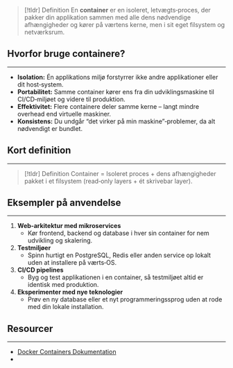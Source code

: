 > [!tldr] Definition
En **container** er en isoleret, letvægts‑proces, der pakker din applikation sammen med alle dens nødvendige afhængigheder og kører på værtens kerne, men i sit eget filsystem og netværksrum.

## Hvorfor bruge containere?
---
- **Isolation:** Én applikations miljø forstyrrer ikke andre applikationer eller dit host‑system.  
- **Portabilitet:** Samme container kører ens fra din udviklingsmaskine til CI/CD‑miljøet og videre til produktion.  
- **Effektivitet:** Flere containere deler samme kerne – langt mindre overhead end virtuelle maskiner.  
- **Konsistens:** Du undgår “det virker på min maskine”‑problemer, da alt nødvendigt er bundlet.

## Kort definition
---

>[!tldr] Definition
>Container = Isoleret proces + dens afhængigheder pakket i et filsystem (read‑only layers + ét skrivebar layer).

## Eksempler på anvendelse
---
1. **Web‑arkitektur med mikroservices**  
   - Kør frontend, backend og database i hver sin container for nem udvikling og skalering.  
2. **Testmiljøer**  
   - Spinn hurtigt en PostgreSQL, Redis eller anden service op lokalt uden at installere på værts‑OS.  
3. **CI/CD pipelines**  
   - Byg og test applikationen i en container, så testmiljøet altid er identisk med produktion.  
4. **Eksperimenter med nye teknologier**  
   - Prøv en ny database eller et nyt programmeringssprog uden at rode med din lokale installation.

## Resourcer
---
- [Docker Containers Dokumentation](https://docs.docker.com/get-started/docker-concepts/the-basics/what-is-a-container/)
- 